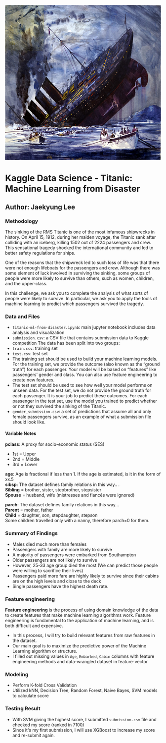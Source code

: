 <img src="titanic_img.jpg" style="width:1000px; height:500px"/>


# Kaggle Data Science - Titanic: Machine Learning from Disaster
##  Author: Jaekyung Lee

### Methodology
The sinking of the RMS Titanic is one of the most infamous shipwrecks in history.  On April 15, 1912, during her maiden voyage, the Titanic sank after colliding with an iceberg, killing 1502 out of 2224 passengers and crew. This sensational tragedy shocked the international community and led to better safety regulations for ships.<br />

One of the reasons that the shipwreck led to such loss of life was that there were not enough lifeboats for the passengers and crew. Although there was some element of luck involved in surviving the sinking, some groups of people were more likely to survive than others, such as women, children, and the upper-class.<br />

In this challenge, we ask you to complete the analysis of what sorts of people were likely to survive. In particular, we ask you to apply the tools of machine learning to predict which passengers survived the tragedy. <br />

### Data and Files
- `titanic-ml-from-disaster.ipynb`: main jupyter notebook includes data analysis and visualization <br />
- `submission.csv`: a CSV file that contains submission data to Kaggle competition
The data has been split into two groups:
- `train.csv`: training set
- `test.csv`: test set
- The training set should be used to build your machine learning models. For the training set, we provide the outcome (also known as the “ground truth”) for each passenger. Your model will be based on “features” like passengers’ gender and class. You can also use feature engineering to create new features.
- The test set should be used to see how well your model performs on unseen data. For the test set, we do not provide the ground truth for each passenger. It is your job to predict these outcomes. For each passenger in the test set, use the model you trained to predict whether or not they survived the sinking of the Titanic.
- `gender_submission.csv`: a set of predictions that assume all and only female passengers survive, as an example of what a submission file should look like.

#### Variable Notes
**pclass**: A proxy for socio-economic status (SES)
- 1st = Upper
- 2nd = Middle
- 3rd = Lower

**age**: Age is fractional if less than 1. If the age is estimated, is it in the form of xx.5 <br />
**sibsp**: The dataset defines family relations in this way.. .<br />
**Sibling** = brother, sister, stepbrother, stepsister <br />
**Spouse** = husband, wife (mistresses and fiancés were ignored) <br />

**parch**: The dataset defines family relations in this way... <br />
**Parent** = mother, father <br />
**Child** = daughter, son, stepdaughter, stepson <br />
Some children travelled only with a nanny, therefore parch=0 for them. <br />

### Summary of Findings
- Males died much more than females
- Passengers with family are more likely to survive
- A majority of passengers were embarked from Southampton
- Older passengers are not likely to survive
- However, 25-33 age group died the most (We can predict those people were willing to sacrifice their lives)
- Passengers paid more fare are highly likely to survive since their cabins are on the high levels and close to the deck
- Single passengers have the highest death rate.

### Feature engineering
**Feature engineering** is the process of using domain knowledge of the data to create features that make machine learning algorithms work. Feature engineering is fundamental to the application of machine learning, and is both difficult and expensive. <br />

- In this process, I will try to build relevant features from raw features in the dataset. <br />
- Our main goal is to maximize the predictive power of the Machine Learning algorithm or structure. <br />
- I filled out missing values in `Age`, `Embarked`, `Cabin` columns with feature engineering methods and data-wrangled dataset in feature-vector

### Modeling
- Perform K-fold Cross Validation
- Utilized kNN, Decision Tree, Random Forest, Naive Bayes, SVM models to calculate score

### Testing Result
- With SVM giving the highest score, I submitted `submission.csv` file and checked my score (ranked in 7100)
- Since it's my first submission, I will use XGBoost to increase my score and re-submit again.
